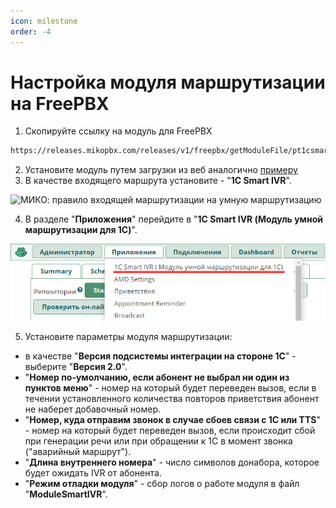 ```yaml
---
icon: milestone
order: -4
---
```

# Настройка модуля маршрутизации на FreePBX

1. Скопируйте ссылку на модуль для FreePBX 
```html
https://releases.mikopbx.com/releases/v1/freepbx/getModuleFile/pt1csmartivr/latest.tgz
```
2. Установите модуль путем загрузки из веб аналогично [примеру](/get-started/freepbx/#установка-модуля-на-атс)
3. В качестве входящего маршрута установите - "**1C Smart IVR**".  

<img class="miko-shadow img-zoomable"  
    src="/assets/rooting/mod_f_0.gif"
    data-original="/assets/rooting/mod_f_0.gif"
    srcset="/assets/rooting/mod_f_0_prev.gif 1x, /assets/rooting/mod_f_0.gif 2x" 
    alt="МИКО: правило входящей маршрутизации на умную маршрутизацию"
/> 

4. В разделе "**Приложения**" перейдите в "**1C Smart IVR (Модуль умной маршрутизации для 1С)**".  

<img class="miko-shadow"  
    src="/assets/rooting/mod_f_2.png"
    alt="МИКО: настройка модуля умной маршрутизации FreePBX"
/> 

5. Установите параметры модуля маршрутизации:
- в качестве "**Версия подсистемы интеграции на стороне 1С**" - выберите "**Версия 2.0**".  
- "**Номер по-умолчанию, если абонент не выбрал ни один из пунктов меню**" - номер на который будет переведен вызов, если в течении установленного количества повторов приветствия абонент не наберет добавочный номер.  
- "**Номер, куда отправим звонок в случае сбоев связи с 1С или TTS**" - номер на который будет переведен вызов, если происходит сбой при генерации речи или при обращении к 1С в момент звонка ("аварийный маршрут").  
- "**Длина внутреннего номера**" - число символов донабора, которое будет ожидать IVR от абонента.
- "**Режим отладки модуля**" - сбор логов о работе модуля в файл "**ModuleSmartIVR**".